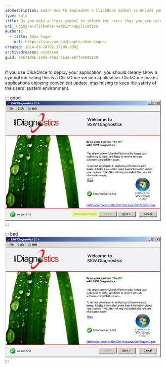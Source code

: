 ```yaml
---
seoDescription: Learn how to implement a ClickOnce symbol to ensure your application deployment is clear and secure.
type: rule
title: Do you make a clear symbol to inform the users that you are using a ClickOnce version application?
uri: using-a-clickonce-version-application
authors:
  - title: Adam Cogan
    url: https://ssw.com.au/people/adam-cogan/
created: 2014-03-14T02:17:00.000Z
archivedreason: outdated
guid: 45671d5b-239a-46b2-abd2-66ffa4045179
---
```

If you use ClickOnce to deploy your application, you should clearly show a symbol indicating this is a ClickOnce version application. ClickOnce makes applications enjoying convenient update, maximising to keep the safety of the users' system environment.

<!--endintro-->
::: good
![Figure: Good example - Showed a symbol indicates this is a ClickOnce version of application](clickoncesymbol.jpg)
:::

::: bad
![Figure: Bad example - No any symbol indicates this is a ClickOnce version of application](nonclickonce.jpg)
:::
